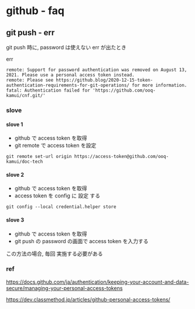 
# github  -  faq


## git push  -  err

git push 時に, password は使えない err が出たとき

err

```
remote: Support for password authentication was removed on August 13, 2021. Please use a personal access token instead.
remote: Please see https://github.blog/2020-12-15-token-authentication-requirements-for-git-operations/ for more information.
fatal: Authentication failed for 'https://github.com/ooq-kamui/cnf.git/'
```


### slove

#### slove 1

- github で access token を取得
- git remote で access token を設定

```
git remote set-url origin https://access-token@github.com/ooq-kamui/doc-tech
```


#### slove 2

- github で access token を取得
- access token を config に 設定 する

```
git config --local credential.helper store
```


#### slove 3

- github で access token を取得
- git push の password の画面で access token を入力する

この方法の場合, 毎回 実施する必要がある


### ref

https://docs.github.com/ja/authentication/keeping-your-account-and-data-secure/managing-your-personal-access-tokens

https://dev.classmethod.jp/articles/github-personal-access-tokens/



